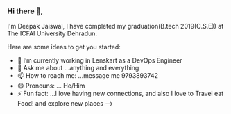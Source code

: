 ### Hi there 👋,
I'm Deepak Jaiswal, I have completed my graduation(B.tech 2019(C.S.E)) at The ICFAI University Dehradun. 




Here are some ideas to get you started:

- 🔭 I’m currently working in Lenskart as a DevOps Engineer
- 💬 Ask me about ...anything and everything
- 📫 How to reach me: ...message me 9793893742
- 😄 Pronouns: ... He/Him
- ⚡ Fun fact: ...I love having new connections, and also I love to Travel eat Food! and explore new places
-->
